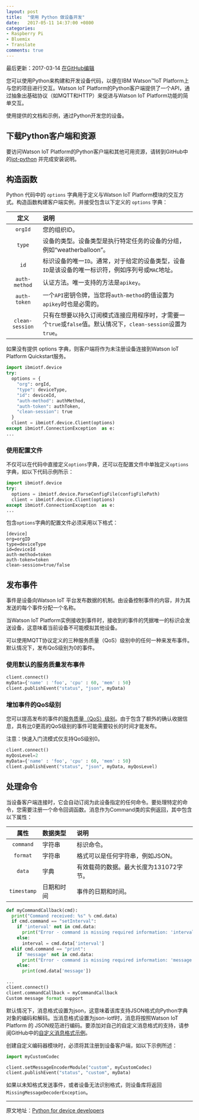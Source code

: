 ```yaml
---
layout: post
title:  "使用 Python 做设备开发"
date:   2017-05-11 14:37:00 +0800
categories:
- Raspberry Pi
- Bluemix
- Translate
comments: true
---
```

最后更新：2017-03-14  [在GitHub编辑](https://github.com/IBM-Bluemix/docs/blob/master/services/IoT/devices/libraries/python.md)

您可以使用Python来构建和开发设备代码，以便在IBM Watson™IoT Platform上与您的项目进行交互。Watson IoT Platform的Python客户端提供了一个API，通过抽象出基础协议（如MQTT和HTTP）来促进与Watson IoT Platform功能的简单交互。

使用提供的文档和示例，通过Python开发您的设备。

## 下载Python客户端和资源

要访问Watson IoT Platform的Python客户端和其他可用资源，请转到GitHub中的[iot-python](https://github.com/ibm-watson-iot/iot-python) 并完成安装说明。

## 构造函数

Python 代码中的 `options` 字典用于定义与Watson IoT Platform模块的交互方式。构造函数构建客户端实例，并接受包含以下定义的 `options` 字典：

|       定义        | 说明                                       |
| :-------------: | :--------------------------------------- |
|     `orgId`     | 您的组织ID。                                  |
|     `type`      | 设备的类型。设备类型是执行特定任务的设备的分组，例如“weatherballoon”。 |
|      `id`       | 标识设备的唯一`ID`。通常，对于给定的设备类型，设备`ID`是该设备的唯一标识符，例如序列号或`MAC`地址。 |
|  `auth-method`  | 认证方法。唯一支持的方法是`apikey`。                   |
|  `auth-token`   | 一个`API`密钥令牌，当您将`auth-method`的值设置为`apikey`时也是必需的。 |
| `clean-session` | 只有在想要以持久订阅模式连接应用程序时，才需要一个`true`或`false`值。默认情况下，`clean-session`设置为`true`。 |


如果没有提供 options 字典，则客户端将作为未注册设备连接到Watson IoT Platform Quickstart服务。
```python
import ibmiotf.device
try:
  options = {
    "org": orgId,
    "type": deviceType,
    "id": deviceId,
    "auth-method": authMethod,
    "auth-token": authToken,
    "clean-session": true
  }
  client = ibmiotf.device.Client(options)
except ibmiotf.ConnectionException  as e:
...
```


### 使用配置文件
不仅可以在代码中直接定义`options`字典，还可以在配置文件中单独定义`options`字典，如以下代码示例所示：

```python
import ibmiotf.device
try:
  options = ibmiotf.device.ParseConfigFile(configFilePath)
  client = ibmiotf.device.Client(options)
except ibmiotf.ConnectionException  as e:
...
```
包含`options`字典的配置文件必须采用以下格式：

```
[device]
org=orgID
type=deviceType
id=deviceId
auth-method=token
auth-token=token
clean-session=true/false
```

## 发布事件

事件是设备向Watson IoT 平台发布数据的机制。由设备控制事件的内容，并为其发送的每个事件分配一个名称。

当Watson IoT Platform实例接收到事件时，接收到的事件的凭据唯一的标识会发送设备，这意味着当前设备不可能模拟其他设备。

可以使用MQTT协议定义的三种服务质量（QoS）级别中的任何一种来发布事件。默认情况下，发布QoS级别为0的事件。

### 使用默认的服务质量发布事件
```python
client.connect()
myData={'name' : 'foo', 'cpu' : 60, 'mem' : 50}
client.publishEvent("status", "json", myData)
```
### 增加事件的QoS级别
您可以提高发布的事件的[服务质量（QoS）级别](https://console.ng.bluemix.net/docs/services/IoT/reference/mqtt/index.html#qos-levels)。由于包含了额外的确认收据信息，具有比0更高的QoS级别的事件可能需要较长的时间才能发布。

注意：快速入门流模式仅支持QoS级别0。
```python
client.connect()
myQosLevel=2
myData={'name' : 'foo', 'cpu' : 60, 'mem' : 50}
client.publishEvent("status", "json", myData, myQosLevel)
```

## 处理命令
当设备客户端连接时，它会自动订阅为此设备指定的任何命令。要处理特定的命令，您需要注册一个命令回调函数。消息作为Command类的实例返回，其中包含以下属性：

|     属性      | 数据类型  | 说明                     |
| :---------: | :---- | :--------------------- |
|  `command`  | 字符串   | 标识命令。                  |
|  `format`   | 字符串   | 格式可以是任何字符串，例如JSON。     |
|   `data`    | 字典    | 有效载荷的数据。最大长度为131072字节。 |
| `timestamp` | 日期和时间 | 事件的日期和时间。              |


```python
def myCommandCallback(cmd):
  print("Command received: %s" % cmd.data)
  if cmd.command == "setInterval":
    if 'interval' not in cmd.data:
      print("Error - command is missing required information: 'interval'")
    else:
      interval = cmd.data['interval']
  elif cmd.command == "print":
    if 'message' not in cmd.data:
      print("Error - command is missing required information: 'message'")
    else:
      print(cmd.data['message'])

...
client.connect()
client.commandCallback = myCommandCallback
Custom message format support
```
默认情况下，消息格式设置为json，这意味着该库支持JSON格式向Python字典对象的编码和解码。当消息格式设置为json-iotf时，消息将按照Watson IoT Platform 的 JSON规范进行编码。要添加对自己的自定义消息格式的支持，请参阅GitHub中的[自定义消息格式示例](https://github.com/ibm-watson-iot/iot-python/tree/master/samples/customMessageFormat)。

创建自定义编码器模块时，必须将其注册到设备客户端，如以下示例所述：
```python
import myCustomCodec

client.setMessageEncoderModule("custom", myCustomCodec)
client.publishEvent("status", "custom", myData)
```
如果以未知格式发送事件，或者设备无法识别格式，则设备库将返回`MissingMessageDecoderException`。

---
原文地址：[Python for device developers](https://console.ng.bluemix.net/docs/services/IoT/devices/libraries/python.html#python)
